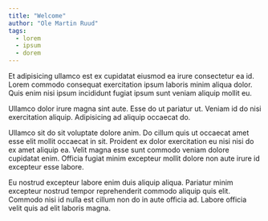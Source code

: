 ```yaml
---
title: "Welcome"
author: "Ole Martin Ruud"
tags:
  - lorem
  - ipsum
  - dorem
---
```


Et adipisicing ullamco est ex cupidatat eiusmod ea irure consectetur ea id. Lorem commodo consequat exercitation ipsum laboris minim aliqua dolor. Quis enim nisi ipsum incididunt fugiat ipsum sunt veniam aliquip mollit eu.

Ullamco dolor irure magna sint aute. Esse do ut pariatur ut. Veniam id do nisi exercitation aliquip. Adipisicing ad aliquip occaecat do.

Ullamco sit do sit voluptate dolore anim. Do cillum quis ut occaecat amet esse elit mollit occaecat in sit. Proident ex dolor exercitation eu nisi nisi do ex amet aliquip ea. Velit magna esse sunt commodo veniam dolore cupidatat enim. Officia fugiat minim excepteur mollit dolore non aute irure id excepteur esse labore.

Eu nostrud excepteur labore enim duis aliquip aliqua. Pariatur minim excepteur nostrud tempor reprehenderit commodo aliquip quis elit. Commodo nisi id nulla est cillum non do in aute officia ad. Labore officia velit quis ad elit laboris magna.